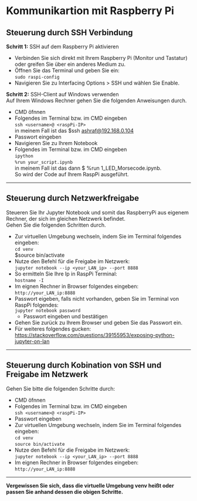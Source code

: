 # Kommunikartion mit Raspberry Pi

## Steuerung durch SSH Verbindung  

**Schritt 1:** SSH auf dem Raspberry Pi aktivieren  
- Verbinden Sie sich direkt mit Ihrem Raspberry Pi (Monitor und Tastatur) oder greifen Sie über ein anderes Medium zu.  
- Öffnen Sie das Terminal und geben Sie ein:  
	```sudo raspi-config```  
- Navigieren Sie zu Interfacing Options > SSH und wählen Sie Enable.  

**Schritt 2:** SSH-Client auf Windows verwenden  
Auf Ihrem Windows Rechner gehen Sie die folgenden Anweisungen durch.  

- CMD öfnnen  
- Folgendes im Terminal bzw. im CMD eingeben  
	```ssh <username>@ <raspPi-IP>```  
	in meinem Fall ist das $ssh ashraf@192.168.0.104  
- Passwort eingeben  
- Navigieren Sie zu Ihrem Notebook
- Folgendes im Terminal bzw. im CMD eingeben  
	```ipython```  
	```%run your_script.ipynb```  
	in meinem Fall ist das dann $ %run 1_LED_Morsecode.ipynb.  
So wird der Code auf Ihrem RaspPi ausgeführt.  
--------------------------------------------------------------------
## Steuerung durch Netzwerkfreigabe
Steueren Sie Ihr Jupyter Notebook und somit das RaspberryPi aus eigenem Rechner, der sich im gleichen Netzwerk befindet.  
Gehen Sie die folgenden Schritten durch.  

- Zur virtuellen Umgebung wechseln, indem Sie im Terminal folgendes eingeben:  
	```cd venv```  
	$source bin/activate  
- Nutze den Befehl für die Freigabe im Netzwerk:  
	```jupyter notebook --ip <your_LAN_ip> --port 8888```  
- So ermitteln Sie Ihre Ip in RaspPi Terminal:  
	```hostname -I```  
- Im eignen Rechner in Browser folgendes eingeben:  
	```http://your_LAN_ip:8888```  
- Passwort eigeben, falls nicht vorhanden, geben Sie im Terminal von RaspPi folgendes:  
	```jupyter notebook password```  
    - Passwort eingeben und bestätigen  
- Gehen Sie zurück zu Ihrem Browser und geben Sie das Passwort ein.  
- Für weiteres folgendes gucken:  
	https://stackoverflow.com/questions/39155953/exposing-python-jupyter-on-lan  
--------------------------------------------------------------------
## Steuerung durch Kobination von SSH und Freigabe im Netzwerk  
Gehen Sie bitte die folgenden Schritte durch:  

- CMD öfnnen  
- Folgendes im Terminal bzw. im CMD eingeben  
	```ssh <username>@ <raspPi-IP>```  
- Passwort eingeben  
- Zur virtuellen Umgebung wechseln, indem Sie im Terminal folgendes eingeben:  
	```cd venv```  
	```source bin/activate```
- Nutze den Befehl für die Freigabe im Netzwerk:  
	```jupyter notebook --ip <your_LAN_ip> --port 8888```  
- Im eignen Rechner in Browser folgendes eingeben:  
	```http://your_LAN_ip:8888```  
--------------------------------------------------------------------  
**Vergewissen Sie sich, dass die virtuelle Umgebung venv heißt oder passen Sie anhand dessen die obigen Schritte.** 